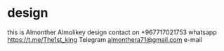 # design
this is Almonther Almolikey design 
contact on +967717021753    whatsapp
https://t.me/The1st_king    Telegram 
almonthera71@gmail.com      e-mail
